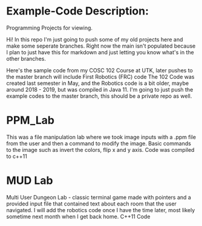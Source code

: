 # Example-Code Description:
Programming Projects for viewing.

Hi! In this repo I'm just going to push some of my old projects here and make some seperate branches. Right now the main isn't populated because I plan to just have this for markdown and just letting you know what's in the other branches.

Here's the sample code from my COSC 102 Course at UTK, later pushes to the master branch will include First Robotics (FRC) code
The 102 Code was created last semester in May, and the Robotics code is a bit older, maybe around 2018 - 2019, but was compiled in Java 11. 
I'm going to just push the example codes to the master branch, this should be a private repo as well. 

# PPM_Lab
This was a file manipulation lab where we took image inputs with a .ppm file from the user and then a command to modify the image. 
Basic commands to the image such as invert the colors, flip x and y axis. Code was compiled to c++11

# MUD Lab
Multi User Dungeon Lab - classic terminal game made with pointers and a provided input file that contained text about each room that the user navigated. 
I will add the robotics code once I have the time later, most likely sometime next month when I get back home. 
C++11 Code
